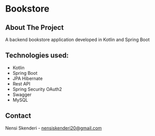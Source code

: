 # Bookstore

## About The Project

A backend bookstore application developed in Kotlin and Spring Boot

## Technologies used: 

  * Kotlin
  * Spring Boot
  * JPA Hibernate
  * Rest API
  * Spring Security OAuth2
  * Swagger
  * MySQL

## Contact 
Nensi Skenderi - nensiskenderi20@gmail.com

  
